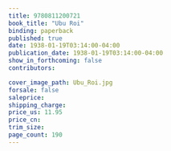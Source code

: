 ```yaml
---
title: 9780811200721
book_title: "Ubu Roi"
binding: paperback
published: true
date: 1938-01-19T03:14:00-04:00
publication_date: 1938-01-19T03:14:00-04:00
show_in_forthcoming: false
contributors:

cover_image_path: Ubu_Roi.jpg
forsale: false
saleprice:
shipping_charge:
price_us: 11.95
price_cn:
trim_size:
page_count: 190
---
```


